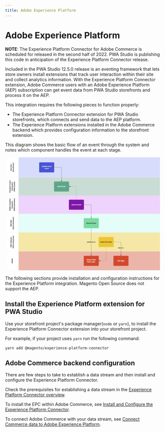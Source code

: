 ```yaml
---
title: Adobe Experience Platform
---
```


# Adobe Experience Platform

**NOTE**: The Experience Platform Connector for Adobe Commerce is scheduled for released in the second half of 2022. PWA Studio is publishing this code in anticipation of the Experience Platform Connector release.

Included in the PWA Studio 12.5.0 release is an eventing framework that lets store owners install extensions that track user interaction within their site and collect analytics information.
With the Experience Platform Connector extension, Adobe Commerce users with an Adobe Experience Platform (AEP) subscription can get event data from PWA Studio storefronts and process it on the AEP.

This integration requires the following pieces to function properly:

- The Experience Platform Connector extension for PWA Studio storefronts, which connects and send data to the AEP platform.
- The Experience Platform extensions installed in the Adobe Commerce backend which provides configuration information to the storefront extension.

This diagram shows the basic flow of an event through the system and notes which component handles the event at each stage.

![Basic event flow](images/analytics-flow.png)

The following sections provide installation and configuration instructions for the Experience Platform integration.
Magento Open Source does not support the AEP.

## Install the Experience Platform extension for PWA Studio

Use your storefront project's package manager(`node` or `yarn`), to install the Experience Platform Connector extension into your storefront project.

For example, if your project uses `yarn` run the following command:

```terminal
yarn add @magento/experience-platform-connector
```

## Adobe Commerce backend configuration

There are few steps to take to establish a data stream and then install and configure the Experience Platform Connector.

Check the prerequisites for establishing a data stream in the [Experience Platform Connector overview](https://experienceleague.adobe.com/docs/commerce-merchant-services/experience-platform-connector/overview.html?lang=en#prereqs).

To install the EPC within Adobe Commerce, see [Install and Configure the Experience Platform Connector](https://experienceleague.adobe.com/docs/commerce-merchant-services/experience-platform-connector/fundamentals/install.html?lang=en).

To connect Adobe Commerce with your data stream, see [Connect Commerce data to Adobe Experience Platform](https://experienceleague.adobe.com/docs/commerce-merchant-services/experience-platform-connector/fundamentals/connect-data.html?lang=en).
